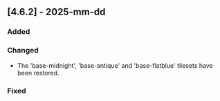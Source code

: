 ## [4.6.2] - 2025-mm-dd

### Added

### Changed

- The 'base-midnight', 'base-antique' and 'base-flatblue' tilesets have been restored.

### Fixed
